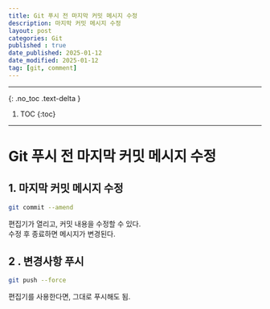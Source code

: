 ```yaml
---
title: Git 푸시 전 마지막 커밋 메시지 수정
description: 마지막 커밋 메시지 수정
layout: post
categories: Git
published : true
date_published: 2025-01-12
date_modified: 2025-01-12
tag: [git, comment]
---
```

---
{: .no_toc .text-delta }

1. TOC
{:toc}
---

<!-- 글의 제목은 #
    나머지 큰 제목은 ##
    이후 나머지는 3개이상 -->

# Git 푸시 전 마지막 커밋 메시지 수정

## 1. 마지막 커밋 메시지 수정
```bash
git commit --amend
```
편집기가 열리고, 커밋 내용을 수정할 수 있다.<br>
수정 후 종료하면 메시지가 변경된다.
<br>

## 2 . 변경사항 푸시
```bash
git push --force
```
편집기를 사용한다면, 그대로 푸시해도 됨.